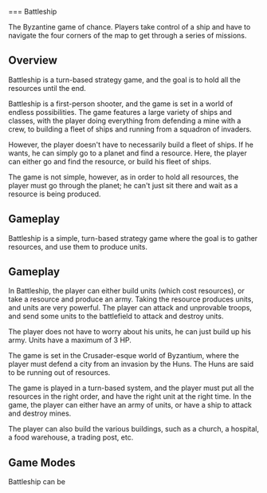 
===
Battleship

The Byzantine game of chance. Players take control of a ship and have to navigate the four corners of the map to get through a series of missions.

## Overview

Battleship is a turn-based strategy game, and the goal is to hold all the resources until the end.

Battleship is a first-person shooter, and the game is set in a world of endless possibilities. The game features a large variety of ships and classes, with the player doing everything from defending a mine with a crew, to building a fleet of ships and running from a squadron of invaders.

However, the player doesn't have to necessarily build a fleet of ships. If he wants, he can simply go to a planet and find a resource. Here, the player can either go and find the resource, or build his fleet of ships.

The game is not simple, however, as in order to hold all resources, the player must go through the planet; he can't just sit there and wait as a resource is being produced.

## Gameplay

Battleship is a simple, turn-based strategy game where the goal is to gather resources, and use them to produce units.

## Gameplay

In Battleship, the player can either build units (which cost resources), or take a resource and produce an army. Taking the resource produces units, and units are very powerful. The player can attack and unprovable troops, and send some units to the battlefield to attack and destroy units.

The player does not have to worry about his units, he can just build up his army. Units have a maximum of 3 HP.

The game is set in the Crusader-esque world of Byzantium, where the player must defend a city from an invasion by the Huns. The Huns are said to be running out of resources.

The game is played in a turn-based system, and the player must put all the resources in the right order, and have the right unit at the right time. In the game, the player can either have an army of units, or have a ship to attack and destroy mines.

The player can also build the various buildings, such as a church, a hospital, a food warehouse, a trading post, etc.

## Game Modes

Battleship can be
